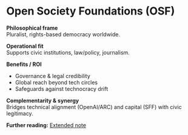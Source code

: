 # Open Society Foundations (OSF)
**Philosophical frame**  
Pluralist, rights-based democracy worldwide.

**Operational fit**  
Supports civic institutions, law/policy, journalism.

**Benefits / ROI**  
- Governance & legal credibility  
- Global reach beyond tech circles  
- Safeguards against technocracy drift

**Complementarity & synergy**  
Bridges technical alignment (OpenAI/ARC) and capital (SFF) with civic legitimacy.


**Further reading:** [Extended note](/funders/extended/OSF.md)

